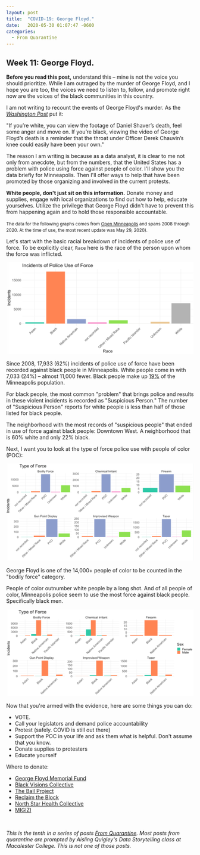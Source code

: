 ```yaml
---
layout: post
title:  "COVID-19: George Floyd."
date:   2020-05-30 01:07:47 -0600
categories: 
  - From Quarantine
---
```


## Week 11: George Floyd.

**Before you read this post,** understand this – mine is not the voice you should prioritize. While I am outraged by the murder of George Floyd, and I hope you are too, the voices we need to listen to, follow, and promote right now are the voices of the black communities in this country.

I am not writing to recount the events of George Floyd's murder.  As the [*Washington Post*](https://www.washingtonpost.com/opinions/2020/05/29/heres-why-we-dont-see-protests-when-police-unjustly-kill-white-people/) put it:

"If you’re white, you can view the footage of Daniel Shaver’s death, feel some anger and move on. If you’re black, viewing the video of George Floyd’s death is a reminder that the throat under Officer Derek Chauvin’s knee could easily have been your own."

The reason I am writing is because as a data analyst, it is clear to me not only from anecdote, but from the numbers, that the United States has a problem with police using force against people of color.  I'll show you the data briefly for Minneapolis.  Then I'll offer ways to help that have been promoted by those organizing and involved in the current protests. 

**White people, don't just sit on this information.** Donate money and supplies, engage with local organizations to find out how to help, educate yourselves.  Utilize the privilege that George Floyd didn't have to prevent this from happening again and to hold those responsible accountable.

<small> The data for the following graphs comes from [Open Minneapolis](http://opendata.minneapolismn.gov/datasets/6d8110617c4b4971a270ff0834971b89_0/data?selectedAttribute=PoliceUseOfForceID) and spans 2008 through 2020.  At the time of use, the most recent update was May 29, 2020). </small>

Let's start with the basic racial breakdown of incidents of police use of force. To be explicitly clear, `Race` here is the race of the person upon whom the force was inflicted.

<img src="/assets/images/inc_race.png" alt="use of force by race">

Since 2008, 17,933 (62%) incidents of police use of force have been recorded against black people in Minneapolis. White people come in with 7,033 (24%) – almost 11,000 fewer.  Black people make up [19%](https://www.census.gov/quickfacts/fact/table/minneapoliscityminnesota/PST045219) of the Minneapolis population.

For black people, the most common "problem" that brings police and results in these violent incidents is recorded as "Suspicious Person." The number of "Suspicious Person" reports for white people is less than half of those listed for black people. 

The neighborhood with the most records of "suspicious people" that ended in use of force against black people: Downtown West. A neighborhood that is 60% white and only 22% black.

Next, I want you to look at the type of force police use with people of color (POC):

<img src="/assets/images/type_force.png" alt="type of force">

George Floyd is one of the 14,000+ people of color to be counted in the "bodily force" category. 

People of color outnumber white people by a long shot. And of all people of color, Minneapolis police seem to use the most force against black people. Specifically black men.

<img src="/assets/images/race_type.png" alt="type of force">

Now that you're armed with the evidence, here are some things you can do:

- VOTE.
- Call your legislators and demand police accountability
- Protest (safely.  COVID is still out there)
- Support the POC in your life and ask them what is helpful.  Don't assume that you know.
- Donate supplies to protesters 
- Educate yourself 

Where to donate:

- [George Floyd Memorial Fund](https://www.gofundme.com/f/georgefloyd)
- [Black Visions Collective](https://www.blackvisionsmn.org/about)
- [The Bail Project](https://bailproject.org/) 
- [Reclaim the Block](https://www.reclaimtheblock.org/home/#about)
- [North Star Health Collective](https://northstarhealth.wordpress.com/about-us/)
- [MIGIZI](https://www.migizi.org/)





<br/>

*This is the tenth in a series of posts [From Quarantine](https://julietkelson.github.io/covid/).  Most posts from quarantine are prompted by Aisling Quigley's Data Storytelling class at Macalester College.  This is not one of those posts.*

